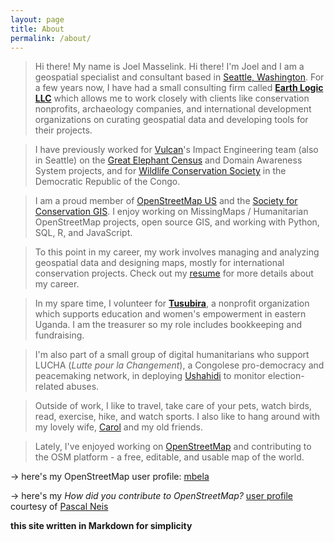 ```yaml
---
layout: page
title: About
permalink: /about/
---
```


>Hi there! My name is Joel Masselink.
Hi there! I'm Joel and I am a geospatial specialist and consultant based in [Seattle, Washington](/maps/seattle-leaflet.html). For a few years now, I have had a small consulting firm called [**Earth Logic LLC**](/earthlogic) which allows me to work closely with clients like conservation nonprofits, archaeology companies, and international development organizations on curating geospatial data and developing tools for their projects.

>I have previously worked for [Vulcan](http://www.vulcan.com/technology)'s Impact Engineering team (also in Seattle) on the [Great Elephant Census](http://www.greatelephantcensus.com) and Domain Awareness System projects, and for [Wildlife Conservation Society](http://www.wcs.org) in the Democratic Republic of the Congo.

>I am a proud member of [OpenStreetMap US](http://openstreetmap.us) and the [Society for Conservation GIS](http://scgis.org).
>I enjoy working on MissingMaps / Humanitarian OpenStreetMap projects, open source GIS, and working with Python, SQL, R, and JavaScript.

>To this point in my career, my work involves managing and analyzing geospatial data and designing maps, mostly for international conservation projects. Check out my [resume](resume.md) for more details about my career.

>In my spare time, I volunteer for [**Tusubira**](http://www.tusubira.org), a nonprofit organization which supports education and women's empowerment in eastern Uganda. I am the treasurer so my role includes bookkeeping and fundraising.

>I'm also part of a small group of digital humanitarians who support LUCHA (*Lutte pour la Changement*), a Congolese pro-democracy and peacemaking network, in deploying [Ushahidi](http://www.ushahidi.com) to monitor election-related abuses.

>Outside of work, I like to travel, take care of your pets, watch birds, read, exercise, hike, and watch sports. I also like to hang around with my lovely wife, [Carol](http://www.carolbogezi.com) and my old friends.

>Lately, I've enjoyed working on [OpenStreetMap](http://www.openstreetmap.org) and contributing to the OSM platform - a free, editable, and usable map of the world.

  ->  here's my OpenStreetMap user profile:  [mbela](http://www.openstreetmap.org/user/mbela)  

  ->  here's my *How did you contribute to OpenStreetMap?* [user profile](http://hdyc.neis-one.org/?mbela) courtesy of [Pascal Neis](http://neis-one.org)

**this site written in Markdown for simplicity**

<!-- [html version](html-version.html) -->
